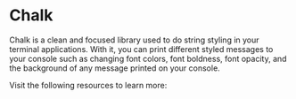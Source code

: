 # Chalk

Chalk is a clean and focused library used to do string styling in your terminal applications. With it, you can print different styled messages to your console such as changing font colors, font boldness, font opacity, and the background of any message printed on your console.

Visit the following resources to learn more: